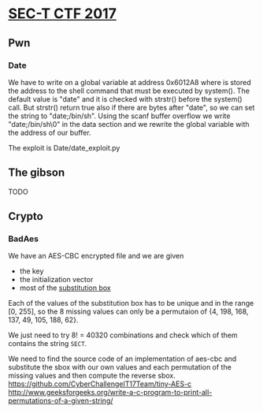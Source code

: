 # [SEC-T CTF 2017](http://sect.ctf.rocks)
## Pwn
### Date
We have to write on a global variable at address 0x6012A8 where is stored the address to the shell command that must be executed by system().
The default value is "date" and it is checked with strstr() before the system() call.
But strstr() return true also if there are bytes after "date", so we can set the string to "date;/bin/sh".
Using the scanf buffer overflow we write "date;/bin/sh\0" in the data section and we rewrite the global variable with the address of our buffer.

The exploit is Date/date_exploit.py
## The gibson
TODO

## Crypto
### BadAes
We have an AES-CBC encrypted file and we are given
- the key
- the initialization vector
- most of the [substitution box](https://en.wikipedia.org/wiki/Advanced_Encryption_Standard#The_SubBytes_step)

Each of the values of the substitution box has to be unique and in the range [0, 255], so the 8 missing values can only be a permutaion of {4, 198, 168, 137, 49, 105, 188, 62}.

We just need to try 8! = 40320 combinations and check which of them contains the string `SECT`.

We need to find the source code of an implementation of aes-cbc and substitute the sbox with our own values and each permutation of the missing values and then compute the reverse sbox.  
https://github.com/CyberChallengeIT17Team/tiny-AES-c
http://www.geeksforgeeks.org/write-a-c-program-to-print-all-permutations-of-a-given-string/
